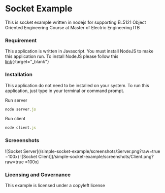 # Socket Example
This is socket example written in nodejs for supporting EL5121 Object Oriented Engineering Course at Master of Electric Engineering ITB

### Requirement
This application is written in Javascript. You must install NodeJS to make this application run.
To install NodeJS please follow this [link](https://nodejs.org/en/download/){:target="_blank"}

### Installation
This application do not need to be installed on your system. To run this application, just type in your terminal or command prompt.

Run server
```js
node server.js
```

Run client
```js
node client.js
```

### Screeenshots
![Socket Server](/simple-socket-example/screenshots/Server.png?raw=true =100x)
![Socket Client](/simple-socket-example/screenshots/Client.png?raw=true =100x)

### Licensing and Governance
This example is licensed under a copyleft license
